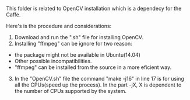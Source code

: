 This folder is related to OpenCV installation which is a dependecy for the Caffe.

Here's is the procedure and considerations:

1. Download and run the ".sh" file for installing OpenCV.
2. Installing "ffmpeg" can be ignore for two reason:
  * the package might not be available in Ubuntu(14.04) 
  * Other possible incompatibilities.
  * "ffmpeg" can be installed from the source in a more eficient way.
3. In the "OpenCV.sh" file the command "make -j16" in line 17 is for using all the CPUs(speed up the process). In the part -jX, X is dependent to the number of CPUs supported by the system.
